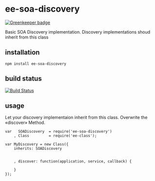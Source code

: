 # ee-soa-discovery

[![Greenkeeper badge](https://badges.greenkeeper.io/eventEmitter/ee-soa-discovery.svg)](https://greenkeeper.io/)

Basic SOA Discovery implementation. Discovery implementations shoud inherit from this class

## installation

	npm install ee-soa-discovery

## build status

[![Build Status](https://travis-ci.org/eventEmitter/ee-soa-discovery.png?branch=master)](https://travis-ci.org/eventEmitter/ee-soa-discovery)

## usage

Let your discovery implementaion inherit from this class. Overwrite the «discover» Method.

	var   SOADiscovery  = require('ee-soa-discovery')
		, Class 		= require('ee-class');

	var MyDiscovery = new Class({
		inherits: SOADiscovery


		, discover: function(application, service, callback) {

		}
	});
